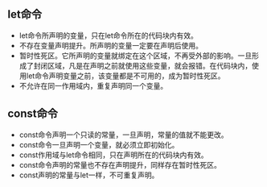 ## let命令
+ let命令所声明的变量，只在let命令所在的代码块内有效。
+ 不存在变量声明提升。所声明的变量一定要在声明后使用。
+ 暂时性死区。它所声明的变量就绑定在这个区域，不再受外部的影响。一旦形成了封闭区域，凡是在声明之前就使用这些变量，就会报错。在代码块内，使用let命令声明变量之前，该变量都是不可用的，成为暂时性死区。
+ 不允许在同一作用域内，重复声明同一个变量。
## const命令
+ const命令声明一个只读的常量，一旦声明，常量的值就不能更改。
+ const命令一旦声明一个变量，就必须立即初始化。
+ const作用域与let命令相同，只在声明所在的代码块内有效。
+ const命令声明的常量也不存在声明提升，同样存在暂时性死区。
+ const声明的常量与let一样，不可重复声明。
